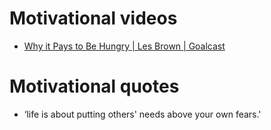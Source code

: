# Motivational videos
* [Why it Pays to Be Hungry | Les Brown | Goalcast](https://youtu.be/xFr0FKnaLDk)

# Motivational quotes
* ‘life is about putting others' needs above your own fears.' 